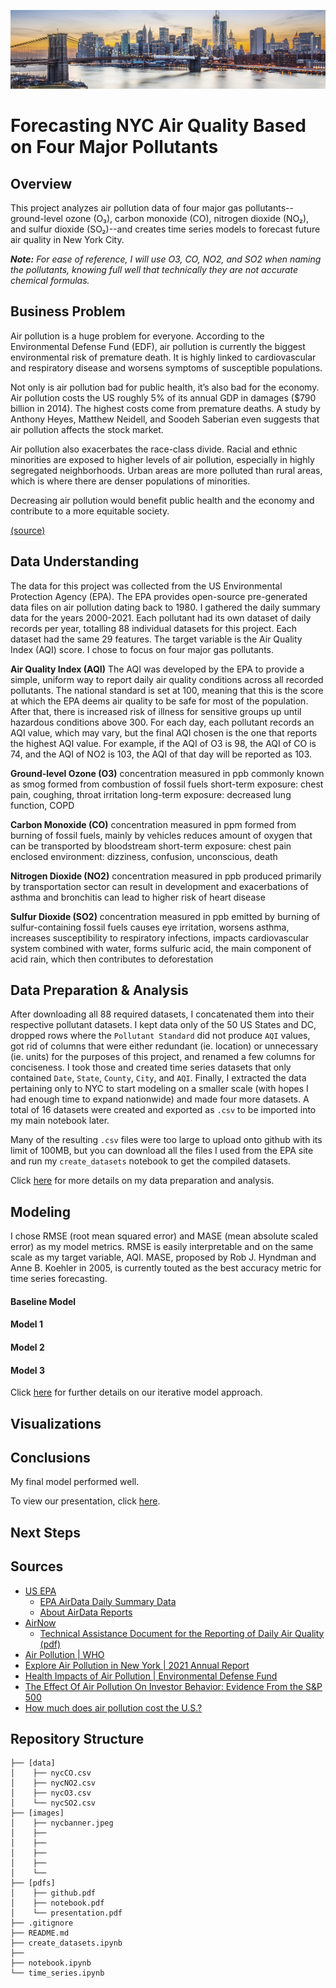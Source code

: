![nyc banner](https://github.com/alpacanonymous/capstone/blob/main/images/nycbanner.jpeg?raw=true)
# Forecasting NYC Air Quality Based on Four Major Pollutants



## Overview

This project analyzes air pollution data of four major gas pollutants--ground-level ozone (O₃), carbon monoxide (CO), nitrogen dioxide (NO₂), and sulfur dioxide (SO₂)--and creates time series models to forecast future air quality in New York City.

<i><b>Note:</b> For ease of reference, I will use O3, CO, NO2, and SO2 when naming the pollutants, knowing full well that technically they are not accurate chemical formulas.</i>

## Business Problem

Air pollution is a huge problem for everyone. According to the Environmental Defense Fund (EDF), air pollution is currently the biggest environmental risk of premature death. It is highly linked to cardiovascular and respiratory disease and worsens symptoms of susceptible populations.

Not only is air pollution bad for public health, it’s also bad for the economy. Air pollution costs the US roughly 5% of its annual GDP in damages ($790 billion in 2014). The highest costs come from premature deaths. A study by Anthony Heyes, Matthew Neidell, and Soodeh Saberian even suggests that air pollution affects the stock market.

Air pollution also exacerbates the race-class divide. Racial and ethnic minorities are exposed to higher levels of air pollution, especially in highly segregated neighborhoods. Urban areas are more polluted than rural areas, which is where there are denser populations of minorities.

Decreasing air pollution would benefit public health and the economy and contribute to a more equitable society.

<a href="#Sources">(source)</a>





## Data Understanding

The data for this project was collected from the US Environmental Protection Agency (EPA). The EPA provides open-source pre-generated data files on air pollution dating back to 1980. I gathered the daily summary data for the years 2000-2021. Each pollutant had its own dataset of daily records per year, totalling 88 individual datasets for this project. Each dataset had the same 29 features. The target variable is the Air Quality Index (AQI) score. I chose to focus on four major gas pollutants.

<b>Air Quality Index (AQI)</b>
The AQI was developed by the EPA to provide a simple, uniform way to report daily air quality conditions across all recorded pollutants. The national standard is set at 100, meaning that this is the score at which the EPA deems air quality to be safe for most of the population. After that, there is increased risk of illness for sensitive groups up until hazardous conditions above 300. For each day, each pollutant records an AQI value, which may vary, but the final AQI chosen is the one that reports the highest AQI value. For example, if the AQI of O3 is 98, the AQI of CO is 74, and the AQI of NO2 is 103, the AQI of that day will be reported as 103.

<b>Ground-level Ozone (O3)</b>
concentration measured in ppb
commonly known as smog
formed from combustion of fossil fuels
short-term exposure: chest pain, coughing, throat irritation
long-term exposure: decreased lung function, COPD

<b>Carbon Monoxide (CO)</b>
concentration measured in ppm
formed from burning of fossil fuels, mainly by vehicles
reduces amount of oxygen that can be transported by bloodstream
short-term exposure: chest pain
enclosed environment: dizziness, confusion, unconscious, death

<b>Nitrogen Dioxide (NO2)</b>
concentration measured in ppb
produced primarily by transportation sector
can result in development and exacerbations of asthma and bronchitis
can lead to higher risk of heart disease

<b>Sulfur Dioxide (SO2)</b>
concentration measured in ppb
emitted by burning of sulfur-containing fossil fuels
causes eye irritation, worsens asthma, increases susceptibility to respiratory infections, impacts cardiovascular system
combined with water, forms sulfuric acid, the main component of acid rain, which then contributes to deforestation




## Data Preparation & Analysis

After downloading all 88 required datasets, I concatenated them into their respective pollutant datasets. I kept data only of the 50 US States and DC, dropped rows where the `Pollutant Standard` did not produce `AQI` values, got rid of columns that were either redundant (ie. location) or unnecessary (ie. units) for the purposes of this project, and renamed a few columns for conciseness. I took those and created time series datasets that only contained `Date`, `State`, `County`, `City`, and `AQI`. Finally, I extracted the data pertaining only to NYC to start modeling on a smaller scale (with hopes I had enough time to expand nationwide) and made four more datasets. A total of 16 datasets were created and exported as `.csv` to be imported into my main notebook later.

Many of the resulting `.csv` files were too large to upload onto github with its limit of 100MB, but you can download all the files I used from the EPA site and run my `create_datasets` notebook to get the compiled datasets.

Click [here](www.github.com) for more details on my data preparation and analysis.




## Modeling
I chose RMSE (root mean squared error) and MASE (mean absolute scaled error) as my model metrics. RMSE is easily interpretable and on the same scale as my target variable, AQI. MASE, proposed by Rob J. Hyndman and Anne B. Koehler in 2005, is currently touted as the best accuracy metric for time series forecasting.


#### Baseline Model


#### Model 1


#### Model 2


#### Model 3

Click [here](www.github.com) for further details on our iterative model approach.


## Visualizations




## Conclusions
My final model performed well.



To view our presentation, click [here](www.github.com).


## Next Steps





## <a id="Sources">Sources</a>
- [US EPA](https://www.epa.gov/)
  - [EPA AirData Daily Summary Data](https://aqs.epa.gov/aqsweb/airdata/download_files.html#Daily)
  - [About AirData Reports](https://www.epa.gov/outdoor-air-quality-data/about-air-data-reports)
- [AirNow](https://www.airnow.gov/)
  - [Technical Assistance Document for the Reporting of Daily Air Quality (pdf)](https://www.airnow.gov/sites/default/files/2020-05/aqi-technical-assistance-document-sept2018.pdf)
- [Air Pollution | WHO](https://www.who.int/health-topics/air-pollution)
- [Explore Air Pollution in New York | 2021 Annual Report](https://www.americashealthrankings.org/explore/annual/measure/air/state/NY)
- [Health Impacts of Air Pollution | Environmental Defense Fund](https://www.edf.org/health/health-impacts-air-pollution#:~:text=Air%20pollution%20is%20now%20the,AIDS%2C%20tuberculosis%20and%20malaria%20combined.)
- [The Effect Of Air Pollution On Investor Behavior: Evidence From the S&P 500](https://www.nber.org/system/files/working_papers/w22753/w22753.pdf)
- [How much does air pollution cost the U.S.?](https://earth.stanford.edu/news/how-much-does-air-pollution-cost-us#gs.nqbvs2)



## Repository Structure
```
├── [data]
│    ├── nycCO.csv
│    ├── nycNO2.csv
│    ├── nycO3.csv
│    └── nycSO2.csv
├── [images]
│    ├── nycbanner.jpeg
│    ├── 
│    ├── 
│    ├── 
│    ├── 
│    └──
├── [pdfs]
│    ├── github.pdf
│    ├── notebook.pdf
│    └── presentation.pdf
├── .gitignore
├── README.md
├── create_datasets.ipynb
├── 
├── notebook.ipynb
└── time_series.ipynb
```
